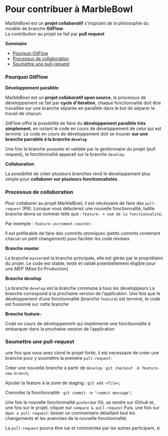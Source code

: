 # Pour contribuer à MarbleBowl

MarbleBowl est un **projet collaboratif** s'inspirant de la philosophie du modèle de branche **GitFlow**.  
La contribution au projet se fait par **pull request**

**Sommaire**

- [Pourquoi GitFlow](#pourquoi-gitflow)
- [Processus de collaboration](#processus-de-collaboration)
- [Soumettre une pull-request](#soumettre-une-pull-request)


### Pourquoi GitFlow

**Développement parallèle**

MarbleBowl est un **projet collaboratif open source**, le processus de développement se fait par **cycle d'itération**, chaque fonctionnalité doit être travaillée sur une branche séparée en parallèle dans le but de séparer le travail de chacun.

GitFlow offre la possibilité de faire du **développement parallèle très simplement**, en isolant le code en cours de développement de celui qui est terminé. Le code en cours de développement doit se trouver **sur une branche parralèle à la branche `develop`**

Une fois la branche poussée et validée par le gestionnaire du projet (pull request), la fonctionnalité apparait sur la branche `develop`.

**Collaboration**

La possibilité de créer plusieurs branches rend le developpement plus simple pour **collaborer sur plusieurs fonctionnalistés**.

### Processus de collaboration

Pour collaborer au projet MarbleBowl, il est nécéssaire de faire des `pull-request` (PR). 
Lorsque vous débuterez une nouvelle fonctionnalité, ladite branche devra se nommer telle que : `feature- + nom de la fonctionnalité`;

Par exemple : `feature-increment-counter`.

Il est préférable de faire des *commits atomiques* (petits commits contenant chacun un petit changement) pour faciliter les code reviews

**Branche master**

La branche `master`est la branche principale, elle est gérée par le propriétaire du projet. 
Le code est stable, testé et validé potentiellement éligible pour une *MEP* (Mise En Production)

**Branche develop**

La branche `develop` est la branche commune à tous les developpeurs
La branche correspond à la prochaine version de l’application. Une fois que le développement d’une fonctionnalité (branche `feature`) est terminé, le code est fusionné sur cette branche

**Branche feature-**

Code en cours de développement qui implémente une fonctionnalité à embarquer dans la prochaine version de l’application

### Soumettre une pull-request

une fois que vous avez cloné le projet forké, il est necéssaire de créer une branche pour y soumettre la premère `pull-request`:

Créer une nouvelle branche à partir de `develop` :
`git checkout -b feature-new-branch`;

Ajouter la feature à la zone de staging :
`git add <file>`;

Commiter la fonctionnalité :
`git commit -m "commit message"`;

Une fois la nouvelle fonctionnalité `pusher`sur Git, se rendre sur *Github* et, une fois sur le projet, cliquer sur `compare & pull-request`
Puis, une fois sur `Open a pull request`: laisser un commentaire détaillant tout les changements et les avancées de la nouvelle fonctionnalité.

La `pull-request` pourra être lue et commentée par les autres participant, si 

